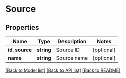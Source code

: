 # Source

## Properties
Name | Type | Description | Notes
------------ | ------------- | ------------- | -------------
**id_source** | **string** | Source ID | [optional] 
**name** | **string** | Source name | [optional] 

[[Back to Model list]](../../README.md#documentation-for-models) [[Back to API list]](../../README.md#documentation-for-api-endpoints) [[Back to README]](../../README.md)

